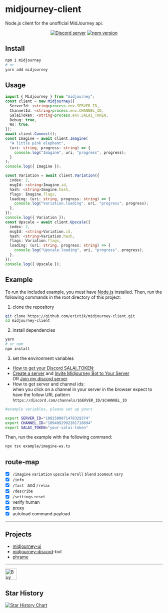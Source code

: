 # midjourney-client

Node.js client for the unofficial MidJourney api.

<div align="center">
	<p>
		<a href="https://discord.gg/GavuGHQbV4"><img src="https://img.shields.io/discord/1082500871478329374?color=5865F2&logo=discord&logoColor=white" alt="Discord server" /></a>
		<a href="https://www.npmjs.com/package/midjourney"><img src="https://img.shields.io/npm/v/midjourney.svg?maxAge=3600" alt="npm version" /></a>
	</p>
</div>

## Install

```bash
npm i midjourney
# or
yarn add midjourney
```

## Usage

```typescript
import { Midjourney } from "midjourney";
const client = new Midjourney({
  ServerId: <string>process.env.SERVER_ID,
  ChannelId: <string>process.env.CHANNEL_ID,
  SalaiToken: <string>process.env.SALAI_TOKEN,
  Debug: true,
  Ws: true,
});
await client.Connect();
const Imagine = await client.Imagine(
  "A little pink elephant",
  (uri: string, progress: string) => {
    console.log("Imagine", uri, "progress", progress);
  }
);
console.log({ Imagine });

const Variation = await client.Variation({
  index: 2,
  msgId: <string>Imagine.id,
  hash: <string>Imagine.hash,
  flags: Imagine.flags,
  loading: (uri: string, progress: string) => {
    console.log("Variation.loading", uri, "progress", progress);
  },
});
console.log({ Variation });
const Upscale = await client.Upscale({
  index: 2,
  msgId: <string>Variation.id,
  hash: <string>Variation.hash,
  flags: Variation.flags,
  loading: (uri: string, progress: string) => {
    console.log("Upscale.loading", uri, "progress", progress);
  },
});
console.log({ Upscale });
```

## Example

To run the included example, you must have [Node.js](https://nodejs.org/en/) installed. Then, run the following commands in the root directory of this project:

1. clone the repository

```bash
git clone https://github.com/erictik/midjourney-client.git
cd midjourney-client
```

2. install dependencies

```bash
yarn
# or npm
npm install
```

3. set the environment variables

- [How to get your Discord SALAI_TOKEN:](https://www.androidauthority.com/get-discord-token-3149920/)
- [Create a server](https://discord.com/blog/starting-your-first-discord-server) and [Invite Midjourney Bot to Your Server](https://docs.midjourney.com/docs/invite-the-bot)  
  OR [Join my discord server](https://discord.com/invite/GavuGHQbV4)
- How to get server and channel ids:  
  when you click on a channel in your server in the browser expect to have the follow URL pattern `https://discord.com/channels/$SERVER_ID/$CHANNEL_ID`

```bash
#example variables, please set up yours

export SERVER_ID="1082500871478329374"
export CHANNEL_ID="1094892992281718894"
export SALAI_TOKEN="your-salai-token"
```

Then, run the example with the following command:

```bash
npx tsx example/imagine-ws.ts
```

## route-map
- [x] `/imagine` `variation` `upscale` `reroll` `blend` `zoomout` `vary`
- [x] `/info`
- [x] `/fast ` and `/relax `
- [x] `/describe`
- [x] `/settings` `reset`
- [x] verify human
- [x] [proxy](https://github.com/erictik/midjourney-discord/blob/main/examples/proxy.ts)
- [x] autoload command payload
---
## Projects
- [midjourney-ui](https://github.com/erictik/midjourney-ui/)
- [midjourney-discord](https://github.com/erictik/midjourney-discord)-bot
- [phrame](https://github.com/jakowenko/phrame)
---

<a href='https://ko-fi.com/erictik' target='_blank'><img height='36' style='border:0px;height:36px;' src='https://storage.ko-fi.com/cdn/kofi1.png?v=3' border='0' alt='Buy Me a Coffee' /></a>

## Star History

[![Star History Chart](https://api.star-history.com/svg?repos=erictik/midjourney-client&type=Date)](https://star-history.com/#erictik/midjourney-client&Date)
